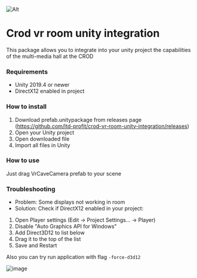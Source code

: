 ![Alt](https://repobeats.axiom.co/api/embed/6f930d0faebcdc1f5bad03a91d06e91d4522aee3.svg "Repobeats analytics image")

# Crod vr room unity integration
This package allows you to integrate into your unity project the capabilities of the multi-media hall at the CROD 

### Requirements
- Unity 2019.4 or newer
- DirectX12 enabled in project

### How to install
1. Download prefab.unitypackage from releases page (https://github.com/ltd-profit/crod-vr-room-unity-integration/releases)
2. Open your Unity project
3. Open downloaded file
4. Import all files in Unity

### How to use
Just drag VrCaveCamera prefab to your scene

### Troubleshooting
- Problem: 
Some displays not working in room
- Solution: 
Check if DirectX12 enabled in your project:
1. Open Player settings (Edit -> Project Settings... -> Player)
2. Disable "Auto Graphics API for Windows"
3. Add Direct3D12 to list below
4. Drag it to the top of the list
5. Save and Restart

Also you can try run application with flag `-force-d3d12`

![image](https://user-images.githubusercontent.com/38568293/146192491-e31ce095-4eaa-4a32-a3ac-6bee2176800c.png)

